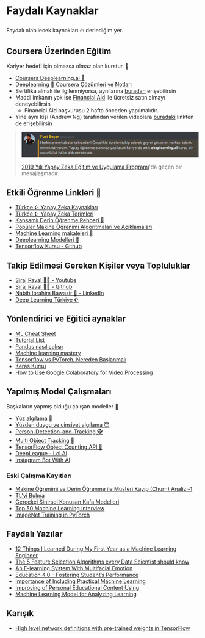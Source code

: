 # Faydalı Kaynaklar

Faydalı olabilecek kaynakları ⛵ derlediğim yer.

## Coursera Üzerinden Eğitim

Kariyer hedefi için olmazsa olmaz olan kurstur. 🚀

- [Coursera Deeplearning.ai 🧠](https://www.coursera.org/specializations/deep-learning)
- [Deeplearning 🧠 Coursera Çözümleri ve Notları](https://github.com/Kulbear/deep-learning-coursera)
- Sertifika almak ile ilgilenmiyorsa, aynılarına [buradan][Youtube] erişebilirsin
- Maddi imkanın yok ise [Financial Aid][Financial Aid] ile ücretsiz satın almayı deneyebilirsin
  - Financial Aid başvurusu 2 hafta önceden yapılmalıdır.
- Yine aynı kişi (Andrew Ng) tarafından verilen videolara [buradaki][Artifical All in One - Youtube] linkten de erişebilirsin

> ![](../res/word_fuat_beser.png)
>
> [2019 Yılı Yapay Zeka Eğitim ve Uygulama Programı](https://medium.com/deep-learning-turkiye/2019-yapay-zeka-e%C4%9Fitim-ve-uygulama-program%C4%B1-add138988809)'da geçen bir mesajlaşmadır.

[Yapay zeka belgeseli]: https://www.youtube.com/watch?v=qh2ESbatq68
[Hackerrank]: https://www.hackerrank.com/domains/ai
[Türkçe yapay zeka kaynakları]: ..%2FYapay%20Zeka%20Notlar%C4%B1%2FT%C3%BCrk%C3%A7e%20Yapay%20Zeka%20Kaynaklar%C4%B1.md
[Deeplearning yapay zeka uygulması 2019]: https://medium.com/deep-learning-turkiye/2019-yapay-zeka-e%C4%9Fitim-ve-uygulama-program%C4%B1-add138988809
[Coursera]: https://medium.com/deep-learning-turkiye/t%C3%BCrk%C3%A7e-altyaz%C4%B1l%C4%B1-yapay-zeka-ve-derin-%C3%B6%C4%9Frenme-kursu-deeplearning-ai-85d60f4f29d7
[Financial Aid]: https://medium.com/deep-learning-turkiye/courseradaki-derin-%C3%B6%C4%9Frenme-kursuna-financial-aid-uygulamas%C4%B1-ile-%C3%BCcretsiz-kaydolmak-20ca52ff9b70
[Youtube]: https://www.youtube.com/channel/UCcIXc5mJsHVYTZR1maL5l9w
[Artifical All in One - Youtube]: https://www.youtube.com/channel/UC5zx8Owijmv-bbhAK6Z9apg/featured?disable_polymer=1


## Etkili Öğrenme Linkleri 🌟

- [Türkçe ☪ Yapay Zeka Kaynakları](https://github.com/deeplearningturkiye/turkce-yapay-zeka-kaynaklari)
- [Türkçe ☪ Yapay Zeka Terimleri](https://github.com/deeplearningturkiye/turkce-yapay-zeka-terimleri)
- [Kapsamlı Derin Öğrenme Rehberi 💫](https://github.com/ayyucekizrak/Kapsamli_Derin_Ogrenme_Rehberi)
- [Popüler Makine Öğrenimi Algoritmaları ve Açıklamaları](https://github.com/trekhleb/homemade-machine-learning)
- [Machine Learning makaleleri 📃](https://github.com/Swall0w/papers)
- [Deeplearning Modelleri 🤖](https://github.com/rasbt/deeplearning-models)
- [Tensorflow Kursu - Github](https://github.com/machinelearningmindset/TensorFlow-Course)

## Takip Edilmesi Gereken Kişiler veya Topluluklar

- [Siraj Raval 🤵🌟 - Youtube](https://www.youtube.com/channel/UCWN3xxRkmTPmbKwht9FuE5A)
- [Siraj Raval 🤵🌟 - Github](https://github.com/llSourcell)
- [Nabih Ibrahim Bawazir 🤵 - LinkedIn](https://www.linkedin.com/in/nabihbawazir/detail/recent-activity/shares/)
- [Deep Learning Türkiye ☪](https://medium.com/deep-learning-turkiye)

## Yönlendirici ve Eğitici aynaklar

- [ML Cheat Sheet]
- [Tutorial List]
- [Pandas nasıl çalışır](https://www.linkedin.com/feed/update/urn:li:activity:6541970455501336576)
- [Machine learning mastery]
- [Tensorflow vs PyTorch, Nereden Başlanmalı][tensorflow vs pytorch]
- [Keras Kursu][keras ~ datacamp]
- [How to Use Google Colaboratory for Video Processing](https://dzone.com/articles/how-to-use-google-colaboratory-for-video-processin)

## Yapılmış Model Çalışmaları

Başkaların yapmış olduğu çalışan modeller 🤖

- [Yüz algılama 👩](https://github.com/ageitgey/face_recognition)
- [Yüzden duygu ve cinsiyet algılama 😇](https://github.com/DiaaZiada/Faces)
- [Person-Detection-and-Tracking 🕵️‍](https://github.com/ambakick/Person-Detection-and-Tracking)
- [Multi Object Tracking 🔢](https://github.com/jguoaj/multi-object-tracking)
- [TensorFlow Object Counting API 🔢](https://github.com/ahmetozlu/tensorflow_object_counting_api)
- [DeepLeague - Lol AI](https://github.com/farzaa/DeepLeague)
- [Instagram Bot With AI](https://instabotai.com/)

### Eski Çalışma Kayıtları

- [Makine Öğrenimi ve Derin Öğrenme ile Müşteri Kayıp (Churn) Analizi-1]
- [TL'yi Bulma]
- [Gerçekçi Sinirsel Konuşan Kafa Modelleri]
- [Top 50 Machine Learning Interview]
- [ImageNet Training in PyTorch]

## Faydalı Yazılar

- [12 Things I Learned During My First Year as a Machine Learning Engineer](https://towardsdatascience.com/12-things-i-learned-during-my-first-year-as-a-machine-learning-engineer-2991573a9195)
- [The 5 Feature Selection Algorithms every Data Scientist should know](https://towardsdatascience.com/the-5-feature-selection-algorithms-every-data-scientist-need-to-know-3a6b566efd2)
- [An E-learning System With Multifacial Emotion]
- [Education 4.0 – Fostering Student’s Performance]
- [Importance of Including Practical Machine Learning]
- [Improving of Personal Educational Content Using]
- [Machine Learning Model for Analyzing Learning]

## Karışık

- [High level network definitions with pre-trained weights in TensorFlow](https://github.com/taehoonlee/tensornetss)

<!-- Yönlendirici ve Eğiti Kaynaklar -->

[ml cheat sheet]: ../res%2Fmicrosoft-machine-learning-algorithm-cheat-sheet-v7.pdf
[tutorial list]: https://www.linkedin.com/feed/update/urn:li:activity:6540145442783629313
[machine learning mastery]: https://machinelearningmastery.com/start-here/
[tensorflow vs pytorch]: https://towardsdatascience.com/which-deep-learning-framework-is-growing-fastest-3f77f14aa318
[keras ~ datacamp]: https://www.datacamp.com/courses/deep-learning-in-python

<!-- Yapılmış Çalışmalar -->

[makine öğrenimi ve derin öğrenme ile müşteri kayıp (churn) analizi-1]: https://medium.com/deep-learning-turkiye/makine-%C3%B6%C4%9Frenimi-ve-derin-%C3%B6%C4%9Frenme-ile-m%C3%BC%C5%9Fteri-kay%C4%B1p-churn-analizi-1-63a4513b8a6f
[tl'yi bulma]: https://www.linkedin.com/pulse/g%C3%B6r%C3%BCnt%C3%BC-tan%C4%B1yan-mobil-uygulama-nas%C4%B1l-geli%C5%9Ftirilir-%C3%B6zg%C3%BCr-%C5%9Fahin/
[gerçekçi sinirsel konuşan kafa modelleri]: https://www.youtube.com/watch?v=p1b5aiTrGzY&feature=youtu.be
[top 50 machine learning interview]: https://www.linkedin.com/feed/update/urn:li:activity:6540239772655419392
[imagenet training in pytorch]: https://github.com/diux-dev/cluster/tree/master/pytorch#data-preparation

<!-- PDF'ler -->

[an e-learning system with multifacial emotion]: ..%2Fpdfs%2FAn%20E-learning%20System%20With%20Multifacial%20Emotion.pdf
[education 4.0 – fostering student’s performance]: ..%2Fpdfs%2FEducation%204.0%20%E2%80%93%20Fostering%20Student%E2%80%99s%20Performance.pdf
[importance of including practical machine learning]: ..%2Fpdfs%2FImportance%20of%20Including%20Practical%20Machine%20Learning.pdf
[improving of personal educational content using]: ..%2Fpdfs%2FImproving%20of%20Personal%20Educational%20Content%20Using.pdf
[machine learning model for analyzing learning]: ..%2Fpdfs%2FMachine%20Learning%20Model%20for%20Analyzing%20Learning.pdf
